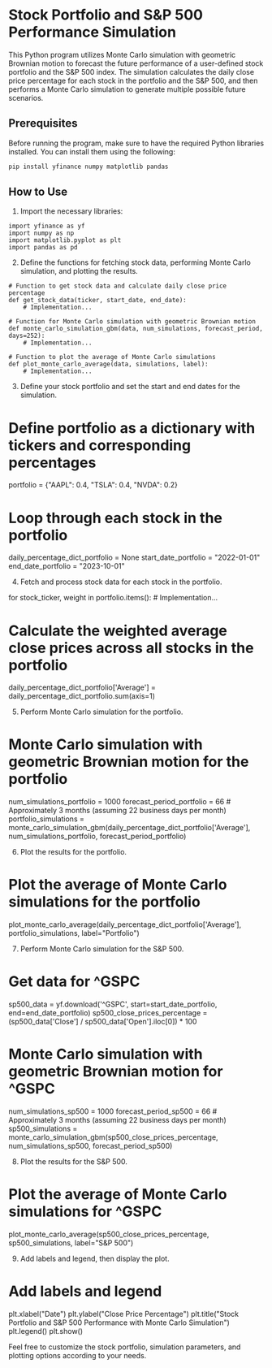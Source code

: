 # Stock Portfolio and S&P 500 Performance Simulation

This Python program utilizes Monte Carlo simulation with geometric Brownian motion to forecast the future performance of a user-defined stock portfolio and the S&P 500 index. The simulation calculates the daily close price percentage for each stock in the portfolio and the S&P 500, and then performs a Monte Carlo simulation to generate multiple possible future scenarios.

## Prerequisites

Before running the program, make sure to have the required Python libraries installed. You can install them using the following:

```bash
pip install yfinance numpy matplotlib pandas
```

## How to Use
1. Import the necessary libraries:

```
import yfinance as yf
import numpy as np
import matplotlib.pyplot as plt
import pandas as pd
```

2. Define the functions for fetching stock data, performing Monte Carlo simulation, and plotting the results.

~~~
# Function to get stock data and calculate daily close price percentage
def get_stock_data(ticker, start_date, end_date):
    # Implementation...

# Function for Monte Carlo simulation with geometric Brownian motion
def monte_carlo_simulation_gbm(data, num_simulations, forecast_period, days=252):
    # Implementation...

# Function to plot the average of Monte Carlo simulations
def plot_monte_carlo_average(data, simulations, label):
    # Implementation...
~~~

3. Define your stock portfolio and set the start and end dates for the simulation.

# Define portfolio as a dictionary with tickers and corresponding percentages
portfolio = {"AAPL": 0.4, "TSLA": 0.4, "NVDA": 0.2}

# Loop through each stock in the portfolio
daily_percentage_dict_portfolio = None
start_date_portfolio = "2022-01-01"
end_date_portfolio = "2023-10-01"

4. Fetch and process stock data for each stock in the portfolio.

for stock_ticker, weight in portfolio.items():
    # Implementation...

# Calculate the weighted average close prices across all stocks in the portfolio
daily_percentage_dict_portfolio['Average'] = daily_percentage_dict_portfolio.sum(axis=1)

5. Perform Monte Carlo simulation for the portfolio.

# Monte Carlo simulation with geometric Brownian motion for the portfolio
num_simulations_portfolio = 1000
forecast_period_portfolio = 66  # Approximately 3 months (assuming 22 business days per month)
portfolio_simulations = monte_carlo_simulation_gbm(daily_percentage_dict_portfolio['Average'], num_simulations_portfolio, forecast_period_portfolio)

6. Plot the results for the portfolio.

# Plot the average of Monte Carlo simulations for the portfolio
plot_monte_carlo_average(daily_percentage_dict_portfolio['Average'], portfolio_simulations, label="Portfolio")

7. Perform Monte Carlo simulation for the S&P 500.

# Get data for ^GSPC
sp500_data = yf.download('^GSPC', start=start_date_portfolio, end=end_date_portfolio)
sp500_close_prices_percentage = (sp500_data['Close'] / sp500_data['Open'].iloc[0]) * 100

# Monte Carlo simulation with geometric Brownian motion for ^GSPC
num_simulations_sp500 = 1000
forecast_period_sp500 = 66  # Approximately 3 months (assuming 22 business days per month)
sp500_simulations = monte_carlo_simulation_gbm(sp500_close_prices_percentage, num_simulations_sp500, forecast_period_sp500)

8. Plot the results for the S&P 500.

# Plot the average of Monte Carlo simulations for ^GSPC
plot_monte_carlo_average(sp500_close_prices_percentage, sp500_simulations, label="S&P 500")

9. Add labels and legend, then display the plot.

# Add labels and legend
plt.xlabel("Date")
plt.ylabel("Close Price Percentage")
plt.title("Stock Portfolio and S&P 500 Performance with Monte Carlo Simulation")
plt.legend()
plt.show()

Feel free to customize the stock portfolio, simulation parameters, and plotting options according to your needs.
